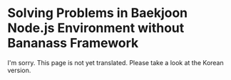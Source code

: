 # Solving Problems in Baekjoon Node.js Environment without Bananass Framework

I'm sorry. This page is not yet translated. Please take a look at the Korean version.
